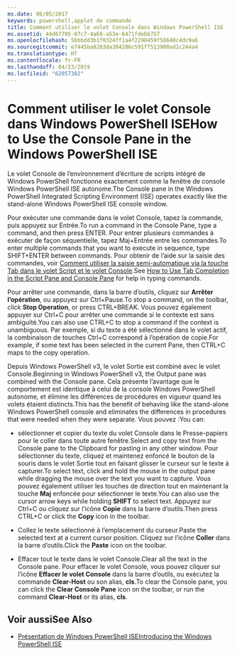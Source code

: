 ```yaml
---
ms.date: 06/05/2017
keywords: powershell,applet de commande
title: Comment utiliser le volet Console dans Windows PowerShell ISE
ms.assetid: 44d67705-87c7-4a69-a53e-6471fdebb757
ms.openlocfilehash: 5bbbdd3b1f0324ff1a4f2298459f58640c4dc9a6
ms.sourcegitcommit: e7445ba8203da304286c591ff513900ad1c244a4
ms.translationtype: HT
ms.contentlocale: fr-FR
ms.lasthandoff: 04/23/2019
ms.locfileid: "62057382"
---
```

# <a name="how-to-use-the-console-pane-in-the-windows-powershell-ise"></a><span data-ttu-id="23721-103">Comment utiliser le volet Console dans Windows PowerShell ISE</span><span class="sxs-lookup"><span data-stu-id="23721-103">How to Use the Console Pane in the Windows PowerShell ISE</span></span>

<span data-ttu-id="23721-104">Le volet Console de l’environnement d’écriture de scripts intégré de Windows PowerShell fonctionne exactement comme la fenêtre de console Windows PowerShell ISE autonome.</span><span class="sxs-lookup"><span data-stu-id="23721-104">The Console pane in the Windows PowerShell Integrated Scripting Environment (ISE) operates exactly like the stand-alone Windows PowerShell ISE console window.</span></span>

<span data-ttu-id="23721-105">Pour exécuter une commande dans le volet Console, tapez la commande, puis appuyez sur Entrée.</span><span class="sxs-lookup"><span data-stu-id="23721-105">To run a command in the Console Pane, type a command, and then press ENTER.</span></span> <span data-ttu-id="23721-106">Pour entrer plusieurs commandes à exécuter de façon séquentielle, tapez Maj+Entrée entre les commandes.</span><span class="sxs-lookup"><span data-stu-id="23721-106">To enter multiple commands that you want to execute in sequence, type SHIFT+ENTER between commands.</span></span> <span data-ttu-id="23721-107">Pour obtenir de l’aide sur la saisie des commandes, voir [Comment utiliser la saisie semi-automatique via la touche Tab dans le volet Script et le volet Console](How-to-Use-Tab-Completion-in-the-Script-Pane-and-Console-Pane.md).</span><span class="sxs-lookup"><span data-stu-id="23721-107">See [How to Use Tab Completion in the Script Pane and Console Pane](How-to-Use-Tab-Completion-in-the-Script-Pane-and-Console-Pane.md) for help in typing commands.</span></span>

<span data-ttu-id="23721-108">Pour arrêter une commande, dans la barre d’outils, cliquez sur **Arrêter l’opération**, ou appuyez sur Ctrl+Pause.</span><span class="sxs-lookup"><span data-stu-id="23721-108">To stop a command, on the toolbar, click **Stop Operation**, or press CTRL+BREAK.</span></span> <span data-ttu-id="23721-109">Vous pouvez également appuyer sur Ctrl+C pour arrêter une commande si le contexte est sans ambiguïté.</span><span class="sxs-lookup"><span data-stu-id="23721-109">You can also use CTRL+C to stop a command if the context is unambiguous.</span></span> <span data-ttu-id="23721-110">Par exemple, si du texte a été sélectionné dans le volet actif, la combinaison de touches Ctrl+C correspond à l’opération de copie.</span><span class="sxs-lookup"><span data-stu-id="23721-110">For example, if some text has been selected in the current Pane, then CTRL+C maps to the copy operation.</span></span>

<span data-ttu-id="23721-111">Depuis Windows PowerShell v3, le volet Sortie est combiné avec le volet Console.</span><span class="sxs-lookup"><span data-stu-id="23721-111">Beginning in Windows PowerShell v3, the Output pane was combined with the Console pane.</span></span> <span data-ttu-id="23721-112">Cela présente l’avantage que le comportement est identique à celui de la console Windows PowerShell autonome, et élimine les différences de procédures en vigueur quand les volets étaient distincts.</span><span class="sxs-lookup"><span data-stu-id="23721-112">This has the benefit of behaving like the stand-alone Windows PowerShell console and eliminates the differences in procedures that were needed when they were separate.</span></span> <span data-ttu-id="23721-113">Vous pouvez :</span><span class="sxs-lookup"><span data-stu-id="23721-113">You can:</span></span>

- <span data-ttu-id="23721-114">sélectionner et copier du texte du volet Console dans le Presse-papiers pour le coller dans toute autre fenêtre.</span><span class="sxs-lookup"><span data-stu-id="23721-114">Select and copy text from the Console pane to the Clipboard for pasting in any other window.</span></span> <span data-ttu-id="23721-115">Pour sélectionner du texte, cliquez et maintenez enfoncé le bouton de la souris dans le volet Sortie tout en faisant glisser le curseur sur le texte à capturer.</span><span class="sxs-lookup"><span data-stu-id="23721-115">To select text, click and hold the mouse in the output pane while dragging the mouse over the text you want to capture.</span></span> <span data-ttu-id="23721-116">Vous pouvez également utiliser les touches de direction tout en maintenant la touche **Maj** enfoncée pour sélectionner le texte.</span><span class="sxs-lookup"><span data-stu-id="23721-116">You can also use the cursor arrow keys while holding **SHIFT** to select text.</span></span> <span data-ttu-id="23721-117">Appuyez sur Ctrl+C ou cliquez sur l’icône **Copie** dans la barre d’outils.</span><span class="sxs-lookup"><span data-stu-id="23721-117">Then press CTRL+C or click the **Copy** icon in the toolbar.</span></span>

- <span data-ttu-id="23721-118">Collez le texte sélectionné à l’emplacement du curseur.</span><span class="sxs-lookup"><span data-stu-id="23721-118">Paste the selected text at a current cursor position.</span></span> <span data-ttu-id="23721-119">Cliquez sur l’icône **Coller** dans la barre d’outils.</span><span class="sxs-lookup"><span data-stu-id="23721-119">Click the **Paste** icon on the toolbar.</span></span>

- <span data-ttu-id="23721-120">Effacer tout le texte dans le volet Console.</span><span class="sxs-lookup"><span data-stu-id="23721-120">Clear all the text in the Console pane.</span></span> <span data-ttu-id="23721-121">Pour effacer le volet Console, vous pouvez cliquer sur l’icône **Effacer le volet Console** dans la barre d’outils, ou exécutez la commande **Clear-Host** ou son alias, **cls**.</span><span class="sxs-lookup"><span data-stu-id="23721-121">To clear the Console pane, you can click the **Clear Console Pane** icon on the toolbar, or run the command **Clear-Host** or its alias, **cls**.</span></span>

## <a name="see-also"></a><span data-ttu-id="23721-122">Voir aussi</span><span class="sxs-lookup"><span data-stu-id="23721-122">See Also</span></span>

- [<span data-ttu-id="23721-123">Présentation de Windows PowerShell ISE</span><span class="sxs-lookup"><span data-stu-id="23721-123">Introducing the Windows PowerShell ISE</span></span>](Introducing-the-Windows-PowerShell-ISE.md)